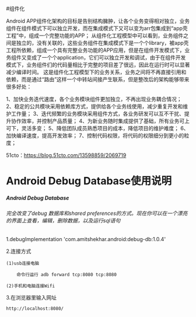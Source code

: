 #组件化 

Android APP组件化架构的目标是告别结构臃肿，让各个业务变得相对独立，业务组件在组件模式下可以独立开发，而在集成模式下又可以变为arr包集成到“app壳工程”中，组成一个完整功能的APP； 
从组件化工程模型中可以看到，业务组件之间是独立的，没有关联的，这些业务组件在集成模式下是一个个library，被app壳工程所依赖，组成一个具有完整业务功能的APP应用，但是在组件开发模式下，业务组件又变成了一个个application，它们可以独立开发和调试，由于在组件开发模式下，业务组件们的代码量相比于完整的项目差了很远，因此在运行时可以显著减少编译时间。
这是组件化工程模型下的业务关系，业务之间将不再直接引用和依赖，而是通过“路由”这样一个中转站间接产生联系，但是整改后的架构能够带来很多好处：

1、加快业务迭代速度，各个业务模块组件更加独立，不再出现业务耦合情况； 
2、稳定的公共模块采用依赖库方式，提供给各个业务线使用，减少重复开发和维护工作量； 
3、迭代频繁的业务模块采用组件方式，各业务研发可以互不干扰、提升协作效率，并控制产品质量； 
4、为新业务随时集成提供了基础，所有业务可上可下，灵活多变； 
5、降低团队成员熟悉项目的成本，降低项目的维护难度； 
6、加快编译速度，提高开发效率； 
7、控制代码权限，将代码的权限细分到更小的粒度；

51cto：https://blog.51cto.com/13598859/2069719


# Android Debug Database使用说明

##### Android Debug Database
###### 完全改变了debug 数据库和shared preferences的方式。现在你可以在一个漂亮的界面上查看，编辑，删除数据，以及运行sql语句

1.debugImplementation 'com.amitshekhar.android:debug-db:1.0.4'

2.连接方式

    (1)usb连接电脑

        命令行运行 adb forward tcp:8080 tcp:8080

    (2)手机和电脑连接Wifi

3.在浏览器里输入网址

    http://localhost:8080/
